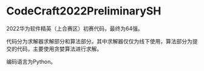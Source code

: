 # CodeCraft2022PreliminarySH
2022华为软件精英（上合赛区）初赛代码，最终为64强。

代码分为求解器求解部分和算法部分。其中求解器仅仅为线下使用，算法部分为提交的代码，主要使用贪婪算法进行求解。

编码语言为Python。

